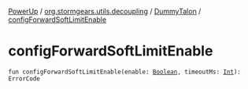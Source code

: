 [PowerUp](../../index.md) / [org.stormgears.utils.decoupling](../index.md) / [DummyTalon](index.md) / [configForwardSoftLimitEnable](./config-forward-soft-limit-enable.md)

# configForwardSoftLimitEnable

`fun configForwardSoftLimitEnable(enable: `[`Boolean`](https://kotlinlang.org/api/latest/jvm/stdlib/kotlin/-boolean/index.html)`, timeoutMs: `[`Int`](https://kotlinlang.org/api/latest/jvm/stdlib/kotlin/-int/index.html)`): ErrorCode`